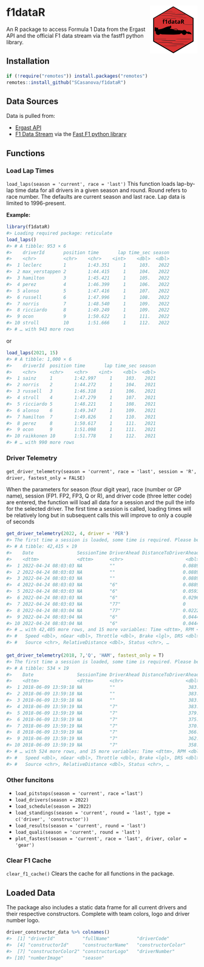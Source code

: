 
# f1dataR <img src='man/figures/logo.png' align="right" width="25%" min-width="120px"/>

An R package to access Formula 1 Data from the Ergast API and the
official F1 data stream via the fastf1 python library.

## Installation

``` r
if (!require("remotes")) install.packages("remotes")
remotes::install_github("SCasanova/f1dataR")
```

## Data Sources

Data is pulled from:

  - [Ergast API](http://ergast.com/mrd/)
  - [F1 Data Stream](https://www.formula1.com/en/f1-live.html) via the
    [Fast F1 python
    library](https://theoehrly.github.io/Fast-F1/index.html)

## Functions

### Load Lap Times

`load_laps(season = 'current', race = 'last')` This function loads
lap-by-lap time data for all drivers in a given season and round. Round
refers to race number. The defaults are current season and last race.
Lap data is limited to 1996-present.

**Example:**

``` r
library(f1dataR)
#> Loading required package: reticulate
load_laps()
#> # A tibble: 953 × 6
#>    driverId       position time       lap time_sec season
#>    <chr>          <chr>    <chr>    <int>    <dbl>  <dbl>
#>  1 leclerc        1        1:43.351     1     103.   2022
#>  2 max_verstappen 2        1:44.415     1     104.   2022
#>  3 hamilton       3        1:45.421     1     105.   2022
#>  4 perez          4        1:46.399     1     106.   2022
#>  5 alonso         5        1:47.416     1     107.   2022
#>  6 russell        6        1:47.996     1     108.   2022
#>  7 norris         7        1:48.540     1     109.   2022
#>  8 ricciardo      8        1:49.249     1     109.   2022
#>  9 ocon           9        1:50.622     1     111.   2022
#> 10 stroll         10       1:51.666     1     112.   2022
#> # … with 943 more rows
```

or

``` r
load_laps(2021, 15)
#> # A tibble: 1,000 × 6
#>    driverId  position time       lap time_sec season
#>    <chr>     <chr>    <chr>    <int>    <dbl>  <dbl>
#>  1 sainz     1        1:42.997     1     103.   2021
#>  2 norris    2        1:44.272     1     104.   2021
#>  3 russell   3        1:46.318     1     106.   2021
#>  4 stroll    4        1:47.279     1     107.   2021
#>  5 ricciardo 5        1:48.221     1     108.   2021
#>  6 alonso    6        1:49.347     1     109.   2021
#>  7 hamilton  7        1:49.826     1     110.   2021
#>  8 perez     8        1:50.617     1     111.   2021
#>  9 ocon      9        1:51.098     1     111.   2021
#> 10 raikkonen 10       1:51.778     1     112.   2021
#> # … with 990 more rows
```

### Driver Telemetry

`get_driver_telemetry(season = 'current', race = 'last', session = 'R',
driver, fastest_only = FALSE)`

When the parameters for season (four digit year), race (number or GP
name), session (FP1. FP2, FP3, Q or R), and driver code (three letter
code) are entered, the function will load all data for a session and the
pull the info for the selected driver. The first time a session is
called, loading times will be relatively long but in subsequent calls
this will improve to only a couple of seconds

``` r
get_driver_telemetry(2022, 4, driver = 'PER')
#> The first time a session is loaded, some time is required. Please be patient. Subsequent times will be faster
#> # A tibble: 42,415 × 19
#>    Date                SessionTime DriverAhead DistanceToDriverAhead
#>    <dttm>              <dttm>      <chr>                       <dbl>
#>  1 2022-04-24 08:03:03 NA          ""                         0.0889
#>  2 2022-04-24 08:03:03 NA          ""                         0.0889
#>  3 2022-04-24 08:03:03 NA          ""                         0.0889
#>  4 2022-04-24 08:03:03 NA          "6"                        0.0889
#>  5 2022-04-24 08:03:03 NA          "6"                        0.0593
#>  6 2022-04-24 08:03:03 NA          "6"                        0.0296
#>  7 2022-04-24 08:03:03 NA          "77"                       0     
#>  8 2022-04-24 08:03:04 NA          "77"                       0.0222
#>  9 2022-04-24 08:03:04 NA          "6"                        0.0444
#> 10 2022-04-24 08:03:04 NA          "6"                        0.0444
#> # … with 42,405 more rows, and 15 more variables: Time <dttm>, RPM <dbl>,
#> #   Speed <dbl>, nGear <dbl>, Throttle <dbl>, Brake <lgl>, DRS <dbl>,
#> #   Source <chr>, RelativeDistance <dbl>, Status <chr>, …

get_driver_telemetry(2018, 7,'Q', 'HAM', fastest_only = T)
#> The first time a session is loaded, some time is required. Please be patient. Subsequent times will be faster
#> # A tibble: 534 × 19
#>    Date                SessionTime DriverAhead DistanceToDriverAhead
#>    <dttm>              <dttm>      <chr>                       <dbl>
#>  1 2018-06-09 13:59:18 NA          ""                           383.
#>  2 2018-06-09 13:59:18 NA          ""                           383.
#>  3 2018-06-09 13:59:18 NA          ""                           383.
#>  4 2018-06-09 13:59:19 NA          "7"                          383.
#>  5 2018-06-09 13:59:19 NA          "7"                          379.
#>  6 2018-06-09 13:59:19 NA          "7"                          375.
#>  7 2018-06-09 13:59:19 NA          "7"                          370.
#>  8 2018-06-09 13:59:19 NA          "7"                          366.
#>  9 2018-06-09 13:59:19 NA          "7"                          362.
#> 10 2018-06-09 13:59:19 NA          "7"                          358.
#> # … with 524 more rows, and 15 more variables: Time <dttm>, RPM <dbl>,
#> #   Speed <dbl>, nGear <dbl>, Throttle <dbl>, Brake <lgl>, DRS <dbl>,
#> #   Source <chr>, RelativeDistance <dbl>, Status <chr>, …
```

### Other funcitons

  - `load_pitstops(season = 'current', race ='last')`
  - `load_drivers(season = 2022)`
  - `load_schedule(season = 2022)`
  - `load_standings(season = 'current', round = 'last', type =
    c('driver', 'constructor'))`
  - `load_results(season = 'current', round = 'last')`
  - `load_quali(season = 'current', round = 'last')`
  - `plot_fastest(season = 'current', race = 'last', driver, color =
    'gear')`

### Clear F1 Cache

`clear_f1_cache()` Clears the cache for all functions in the package.

## Loaded Data

The package also includes a static data frame for all current drivers
and their respective constructors. Complete with team colors, logo and
driver number logo.

``` r
driver_constructor_data %>% colnames()
#>  [1] "driverId"          "fullName"          "driverCode"       
#>  [4] "constructorId"     "constructorName"   "constructorColor" 
#>  [7] "constructorColor2" "constructorLogo"   "driverNumber"     
#> [10] "numberImage"       "season"
```
